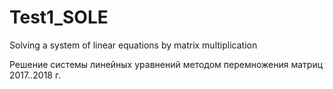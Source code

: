 # Test1_SOLE
Solving a system of linear equations by matrix multiplication

Решение системы линейных уравнений методом перемножения матриц
2017..2018 г.
